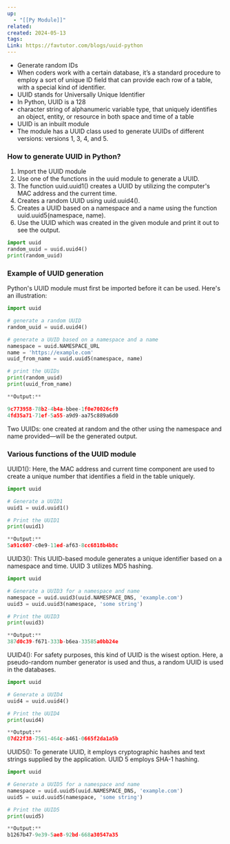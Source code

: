 ```yaml
---
up:
  - "[[Py Module]]"
related: 
created: 2024-05-13
tags: 
Link: https://favtutor.com/blogs/uuid-python
---
```

- Generate random IDs
- When coders work with a certain database, it’s a standard procedure to employ a sort of unique ID field that can provide each row of a table, with a special kind of identifier.
- UUID stands for Universally Unique Identifier
- In Python, UUID is a 128
- character string of alphanumeric variable type, that uniquely identifies an object, entity, or resource in both space and time of a table
- UUID is an inbuilt module
- The module has a UUID class used to generate UUIDs of different versions: versions 1, 3, 4, and 5.
### How to generate UUID in Python?
1. Import the UUID module
2. Use one of the functions in the uuid module to generate a UUID.
3. The function uuid.uuid1() creates a UUID by utilizing the computer's MAC address and the current time.
4. Creates a random UUID using uuid.uuid4().
5. Creates a UUID based on a namespace and a name using the function uuid.uuid5(namespace, name).
6. Use the UUID which was created in the given module and print it out to see the output.

```python
import uuid
random_uuid = uuid.uuid4()
print(random_uuid)
```

### Example of UUID generation

Python's UUID module must first be imported before it can be used. Here's an illustration:

```python
import uuid

# generate a random UUID
random_uuid = uuid.uuid4()

# generate a UUID based on a namespace and a name
namespace = uuid.NAMESPACE_URL
name = 'https://example.com'
uuid_from_name = uuid.uuid5(namespace, name)

# print the UUIDs
print(random_uuid)
print(uuid_from_name)

**Output:**

9c773958-78b2-4b4a-bbee-1f0e70026cf9
4fd35a71-71ef-5a55-a9d9-aa75c889a6d0
```

Two UUIDs: one created at random and the other using the namespace and name provided—will be the generated output.

### Various functions of the UUID module

UUID1(): Here, the MAC address and current time component are used to create a unique number that identifies a field in the table uniquely. 
```python
import uuid

# Generate a UUID1
uuid1 = uuid.uuid1()

# Print the UUID1
print(uuid1)

**Output:**
5a91c607-c0e9-11ed-af63-8cc6818b4b8c
```

UUID3(): This UUID-based module generates a unique identifier based on a namespace and time. UUID 3 utilizes MD5 hashing.
```python
import uuid

# Generate a UUID3 for a namespace and name
namespace = uuid.uuid3(uuid.NAMESPACE_DNS, 'example.com')
uuid3 = uuid.uuid3(namespace, 'some string')

# Print the UUID3
print(uuid3)

**Output:**
387d0c39-f671-333b-b6ea-33585a0bb24e
```

UUID4(): For safety purposes, this kind of UUID is the wisest option. Here, a pseudo-random number generator is used and thus, a random UUID is used in the databases. 
```python
import uuid

# Generate a UUID4
uuid4 = uuid.uuid4()

# Print the UUID4
print(uuid4)

**Output:**
07d22f38-7561-464c-a461-0665f2da1a5b
```

UUID5(): To generate UUID, it employs cryptographic hashes and text strings supplied by the application. UUID 5 employs SHA-1 hashing. 
```python
import uuid

# Generate a UUID5 for a namespace and name
namespace = uuid.uuid5(uuid.NAMESPACE_DNS, 'example.com')
uuid5 = uuid.uuid5(namespace, 'some string')

# Print the UUID5
print(uuid5)

**Output:**
b1267b47-9e39-5ae8-92bd-668a30547a35
```
